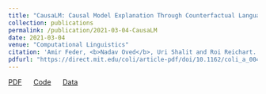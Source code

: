 ```yaml
---
title: "CausaLM: Causal Model Explanation Through Counterfactual Language Models"
collection: publications
permalink: /publication/2021-03-04-CausaLM
date: 2021-03-04
venue: "Computational Linguistics"
citation: 'Amir Feder, <b>Nadav Oved</b>, Uri Shalit and Roi Reichart. "CausaLM: Causal Model Explanation Through Counterfactual Language Models"'
pdfurl: "https://direct.mit.edu/coli/article-pdf/doi/10.1162/coli_a_00404/1900168/coli_a_00404.pdf"
---  
```

<a href='https://direct.mit.edu/coli/article-pdf/doi/10.1162/coli_a_00404/1900168/coli_a_00404.pdf'>PDF</a>
&nbsp;&nbsp;&nbsp;&nbsp;
<a href='https://github.com/amirfeder/CausaLM'>Code</a>
&nbsp;&nbsp;&nbsp;&nbsp;
<a href='https://www.kaggle.com/amirfeder/causalm'>Data</a>
&nbsp;&nbsp;&nbsp;&nbsp;
